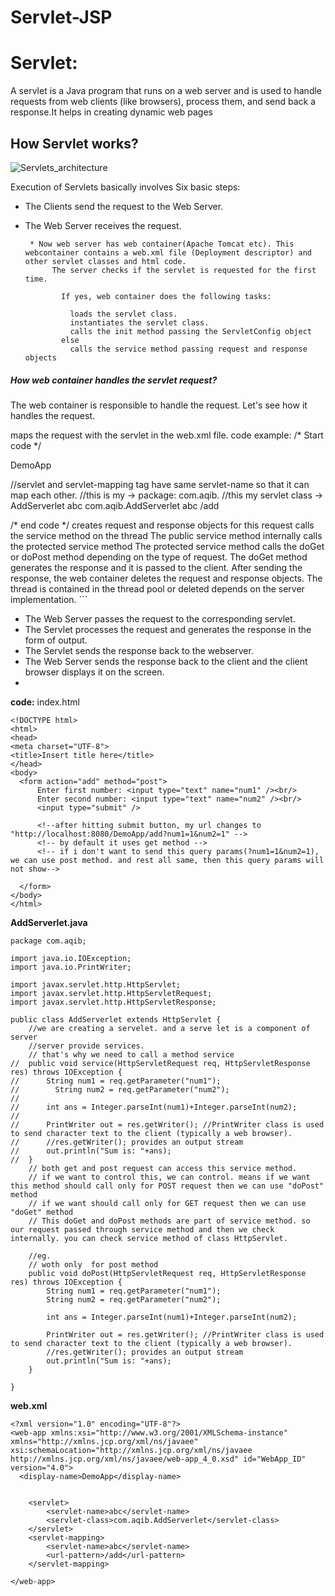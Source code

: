 # Servlet-JSP 

# Servlet: 
A servlet is a Java program that runs on a web server and is used to handle requests from web clients (like browsers), process them, and send back a response.It helps in creating dynamic web pages

## How Servlet works?
![Servlets_architecture](https://github.com/user-attachments/assets/8be8a486-b1c9-4cfb-af4d-a48d6bc2eec9)

Execution of Servlets basically involves Six basic steps: 

- The Clients send the request to the Web Server.
- The Web Server receives the request.
  
  ```
   * Now web server has web container(Apache Tomcat etc). This webcontainer contains a web.xml file (Deployment descriptor) and other servlet classes and html code.
        The server checks if the servlet is requested for the first time.

          If yes, web container does the following tasks:
          
            loads the servlet class.
            instantiates the servlet class.
            calls the init method passing the ServletConfig object
          else
            calls the service method passing request and response objects
  
##### How web container handles the servlet request?
The web container is responsible to handle the request. Let's see how it handles the request.

maps the request with the servlet in the web.xml file.
code example:
/* Start code */ 
<?xml version="1.0" encoding="UTF-8"?>
<web-app xmlns:xsi="http://www.w3.org/2001/XMLSchema-instance" xmlns="http://xmlns.jcp.org/xml/ns/javaee" xsi:schemaLocation="http://xmlns.jcp.org/xml/ns/javaee http://xmlns.jcp.org/xml/ns/javaee/web-app_4_0.xsd" id="WebApp_ID" version="4.0">
  <display-name>DemoApp</display-name>
  
 //servlet and servlet-mapping tag have same servlet-name so that it can map each other.
 //this is my -> package: com.aqib.
 //this my servlet class -> AddServerlet
 	<servlet>
 		<servlet-name>abc</servlet-name>
 		<servlet-class>com.aqib.AddServerlet</servlet-class>
 	</servlet>
 	<servlet-mapping>
 		<servlet-name>abc</servlet-name>
 		<url-pattern>/add</url-pattern>
 	</servlet-mapping>
 	
</web-app>
/* end code */ 
creates request and response objects for this request
calls the service method on the thread
The public service method internally calls the protected service method
The protected service method calls the doGet or doPost method depending on the type of request.
The doGet method generates the response and it is passed to the client.
After sending the response, the web container deletes the request and response objects. The thread is contained in the thread pool or deleted depends on the server implementation.
  ```
      
- The Web Server passes the request to the corresponding servlet.
- The Servlet processes the request and generates the response in the form of output.
- The Servlet sends the response back to the webserver.
- The Web Server sends the response back to the client and the client browser displays it on the screen.
- 
**code:**
  index.html
  ```
  <!DOCTYPE html>
<html>
<head>
<meta charset="UTF-8">
<title>Insert title here</title>
</head>
<body>
	<form action="add" method="post">
		Enter first number: <input type="text" name="num1" /><br/>
		Enter second number: <input type="text" name="num2" /><br/>
		<input type="submit" />
		
		<!--after hitting submit button, my url changes to "http://localhost:8080/DemoApp/add?num1=1&num2=1" -->
		<!-- by default it uses get method -->
		<!-- if i don't want to send this query params(?num1=1&num2=1), we can use post method. and rest all same, then this query params will not show-->
		
	</form>
</body>
</html> 
```

**AddServerlet.java**

```
package com.aqib;

import java.io.IOException;
import java.io.PrintWriter;

import javax.servlet.http.HttpServlet;
import javax.servlet.http.HttpServletRequest;
import javax.servlet.http.HttpServletResponse;

public class AddServerlet extends HttpServlet {
	//we are creating a servelet. and a serve let is a component of server
	//server provide services.
	// that's why we need to call a method service
//	public void service(HttpServletRequest req, HttpServletResponse res) throws IOException {
//		String num1 = req.getParameter("num1");
//        String num2 = req.getParameter("num2");
//		
//		int ans = Integer.parseInt(num1)+Integer.parseInt(num2);
//		
//		PrintWriter out = res.getWriter(); //PrintWriter class is used to send character text to the client (typically a web browser).
//		//res.getWriter(); provides an output stream
//		out.println("Sum is: "+ans);
//	}
	// both get and post request can access this service method.
	// if we want to control this, we can control. means if we want this method should call only for POST request then we can use "doPost" method
	// if we want should call only for GET request then we can use "doGet" method
	// This doGet and doPost methods are part of service method. so our request passed through service method and then we check internally. you can check service method of class HttpServlet.
	
	//eg.
	// woth only  for post method
	public void doPost(HttpServletRequest req, HttpServletResponse res) throws IOException {
		String num1 = req.getParameter("num1");
        String num2 = req.getParameter("num2");
		
		int ans = Integer.parseInt(num1)+Integer.parseInt(num2);
		
		PrintWriter out = res.getWriter(); //PrintWriter class is used to send character text to the client (typically a web browser).
		//res.getWriter(); provides an output stream
		out.println("Sum is: "+ans);
	}
	
}
```
**web.xml**
```
<?xml version="1.0" encoding="UTF-8"?>
<web-app xmlns:xsi="http://www.w3.org/2001/XMLSchema-instance" xmlns="http://xmlns.jcp.org/xml/ns/javaee" xsi:schemaLocation="http://xmlns.jcp.org/xml/ns/javaee http://xmlns.jcp.org/xml/ns/javaee/web-app_4_0.xsd" id="WebApp_ID" version="4.0">
  <display-name>DemoApp</display-name>
  
 
 	<servlet>
 		<servlet-name>abc</servlet-name>
 		<servlet-class>com.aqib.AddServerlet</servlet-class>
 	</servlet>
 	<servlet-mapping>
 		<servlet-name>abc</servlet-name>
 		<url-pattern>/add</url-pattern>
 	</servlet-mapping>
 	
</web-app>
```
